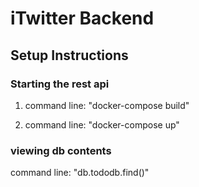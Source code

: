 # iTwitter Backend

## Setup Instructions

<!--### Starting an instance of mongo db through docker-->
<!--1. install **docker**-->
<!--2. command line: run "docker pull mongo"-->
<!--3. command line: "docker run --name [insert instance name here] mongo"-->
<!--4. command line: "docker ps" to check that it is running-->

### Starting the rest api
1. command line: "docker-compose build"

2. command line: "docker-compose up"

### viewing db contents
command line: "db.tododb.find()"

